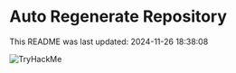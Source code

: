 # Auto Regenerate Repository

This README was last updated: 2024-11-26 18:38:08

 ![TryHackMe](https://tryhackme.com/badge/533634)